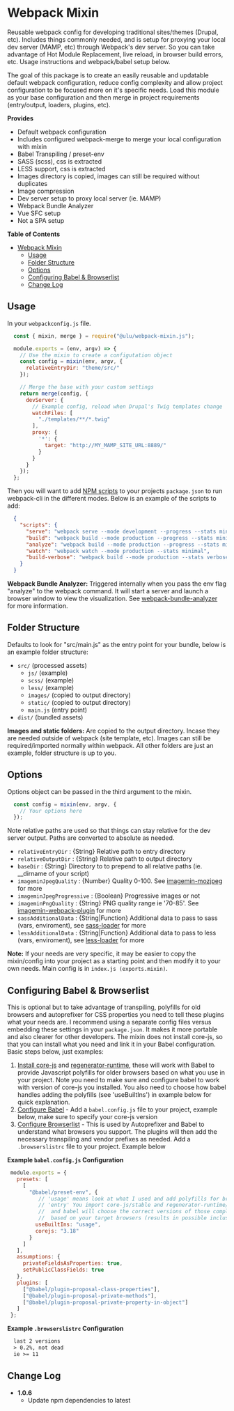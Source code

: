 # Webpack Mixin

Reusable webpack config for developing traditional sites/themes (Drupal, etc). Includes things commonly needed, and is setup for proxying your local dev server (MAMP, etc) through Webpack's dev server. So you can take advantage of Hot Module Replacement, live reload, in browser build errors, etc. Usage instructions and webpack/babel setup below.

The goal of this package is to create an easily reusable and updatable default webpack configuration, reduce config complexity and allow project configuration to be focused more on it's specific needs. Load this module as your base configuration and then merge in project requirements (entry/output, loaders, plugins, etc).

**Provides**
- Default webpack configuration  
- Includes configured webpack-merge to merge your local configuration with mixin
- Babel Transpiling / preset-env           
- SASS (scss), css is extracted      
- LESS support, css is extracted        
- Images directory is copied, images can still be required without duplicates
- Image compression             
- Dev server setup to proxy local server (ie. MAMP)             
- Webpack Bundle Analyzer 
- Vue SFC setup
- Not a SPA setup

**Table of Contents**
- [Webpack Mixin](#webpack-mixin)
  - [Usage](#usage)
  - [Folder Structure](#folder-structure)
  - [Options](#options)
  - [Configuring Babel & Browserlist](#configuring-babel--browserlist)
  - [Change Log](#change-log)

## Usage

In your `webpackconfig.js` file.

```js
  const { mixin, merge } = require("@ulu/webpack-mixin.js");

  module.exports = (env, argv) => {
    // Use the mixin to create a configutation object
    const config = mixin(env, argv, {
      relativeEntryDir: "theme/src/"
    });

    // Merge the base with your custom settings
    return merge(config, {
      devServer: {
        // Example config, reload when Drupal's Twig templates change
        watchFiles: [ 
          "./templates/**/*.twig"
        ],
        proxy: {
          '*': {
            target: "http://MY_MAMP_SITE_URL:8889/"
          }
        }  
      }
    });
  };
```

Then you will want to add [NPM scripts](https://docs.npmjs.com/cli/v7/using-npm/scripts) to your projects `package.json` to run webpack-cli in the different modes. Below is an example of the scripts to add:

```json
  {
    "scripts": {
      "serve": "webpack serve --mode development --progress --stats minimal",
      "build": "webpack build --mode production --progress --stats minimal",
      "analyze": "webpack build --mode production --progress --stats minimal --env analyze",
      "watch": "webpack watch --mode production --stats minimal",
      "build-verbose": "webpack build --mode production --stats verbose"
    }
  }
```

**Webpack Bundle Analyzer:** Triggered internally when you pass the env flag "analyze" to the webpack command. It will start a server and launch a browser window to view the visualization. See [webpack-bundle-analyzer](https://www.npmjs.com/package/webpack-bundle-analyzer) for more information.

## Folder Structure

Defaults to look for "src/main.js" as the entry point for your bundle, below is an example folder structure:

- `src/` (processed assets)
  - `js/` (example)
  - `scss/` (example)
  - `less/` (example)
  - `images/` (copied to output directory)
  - `static/` (copied to output directory)
  - `main.js` (entry point)
- `dist/` (bundled assets)

**Images and static folders:** Are copied to the output directory. Incase they are needed outside of webpack (site template, etc). Images can still be required/imported normally within webpack. All other folders are just an example, folder structure is up to you.

## Options

Options object can be passed in the third argument to the mixin.

```js
  const config = mixin(env, argv, {
    // Your options here
  });
```

Note relative paths are used so that things can stay relative for the dev server output. Paths are converted to absolute as needed.

- `relativeEntryDir` : {String} Relative path to entry directory
- `relativeOutputDir` : {String} Relative path to output directory
- `baseDir` : {String} Directory to to prepend to all relative paths (ie. __dirname of your script)
- `imageminJpegQuality` : {Number} Quality 0-100. See [imagemin-mozjpeg](https://www.npmjs.com/package/imagemin-mozjpeg) for more
- `imageminJpegProgressive` : {Boolean} Progressive images or not
- `imageminPngQuality` : {String} PNG quality range ie '70-85'. See [imagemin-webpack-plugin](https://www.npmjs.com/package/imagemin-webpack-plugin) for more
- `sassAdditionalData` : {String|Function} Additional data to pass to sass (vars, enviroment), see [sass-loader](https://www.npmjs.com/package/sass-loader) for more
- `lessAdditionalData` : {String|Function} Additional data to pass to less (vars, enviroment), see [less-loader](https://www.npmjs.com/package/less-loader) for more

**Note:** If your needs are very specific, it may be easier to copy the mixin/config into your project as a starting point and then modify it to your own needs. Main config is in `index.js (exports.mixin)`.

## Configuring Babel & Browserlist

This is optional but to take advantage of transpiling, polyfills for old browsers and autoprefixer for CSS properties you need to tell these plugins what your needs are. I recommend using a separate config files versus embedding these settings in your `package.json`. It makes it more portable and also clearer for other developers. The mixin does not install core-js, so that you can install what you need and link it in your Babel configuration. Basic steps below, just examples:

1. [Install core-js](https://www.npmjs.com/package/core-js) and [regenerator-runtime](https://www.npmjs.com/package/regenerator-runtime), these will work with Babel to provide Javascript polyfills for older browsers based on what you use in your project. Note you need to make sure and configure babel to work with version of core-js you installed. You also need to choose how babel handles adding the polyfills (see 'useBuiltIns') in example below for quick explanation. 
2. [Configure Babel](https://babeljs.io/docs/en/configuration) -  Add a `babel.config.js` file to your project, example below, make sure to specify your core-js version
3. [Configure Browserlist](https://github.com/browserslist/browserslist) - This is used by Autoprefixer and Babel to understand what browsers you support. The plugins will then add the necessary transpiling and vendor prefixes as needed. Add a `.browserslistrc` file to your project. Example below

**Example `babel.config.js` Configuration**
```js
 module.exports = {
   presets: [
     [
       "@babel/preset-env", { 
          // 'usage' means look at what I used and add polyfills for browsers I target
          // 'entry' You import core-js/stable and regenerator-runtime/runtime at start of your code
          //  and babel will choose the correct versions of those complete polyfill library
          //  based on your target browsers (results in possible inclusion of polyfills that aren't needed)
         useBuiltIns: "usage", 
         corejs: "3.18"
       }
     ]
   ],
   assumptions: {
     privateFieldsAsProperties: true,
     setPublicClassFields: true
   },
   plugins: [
     ["@babel/plugin-proposal-class-properties"],
     ["@babel/plugin-proposal-private-methods"],
     ["@babel/plugin-proposal-private-property-in-object"]
   ]
 };
```

**Example `.browserslistrc` Configuration** 
```txt
  last 2 versions
  > 0.2%, not dead
  ie >= 11
```

## Change Log

- **1.0.6**
  - Update npm dependencies to latest